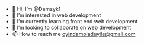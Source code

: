 - 👋 Hi, I’m @Damzyk1
- 👀 I’m interested in web development 
- 🌱 I’m currently learning front end web development 
- 💞️ I’m looking to collaborate on web development
- 📫 How to reach me oyindamoladuyile@gmail.com

<!---
Damzyk1/Damzyk1 is a ✨ special ✨ repository because its `README.md` (this file) appears on your GitHub profile.
You can click the Preview link to take a look at your changes.
--->
